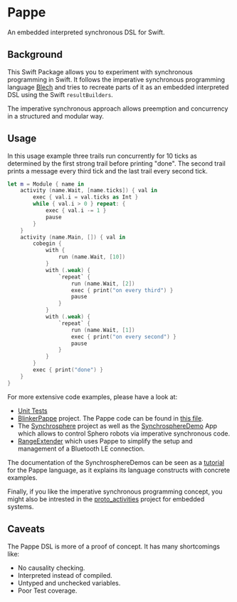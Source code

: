 # Pappe

An embedded interpreted synchronous DSL for Swift.

## Background

This Swift Package allows you to experiment with synchronous programming in Swift. It follows the imperative synchronous programming language [Blech](https://blech-lang.org) and tries to recreate parts of it as an embedded interpreted DSL using the Swift `resultBuilders`.

The imperative synchronous approach allows preemption and concurrency in a structured and modular way.

## Usage

In this usage example three trails run concurrently for 10 ticks as determined by the first strong trail before printing "done". The second trail prints a message every third tick and the last trail every second tick.

```swift
let m = Module { name in
    activity (name.Wait, [name.ticks]) { val in
        exec { val.i = val.ticks as Int }
        while { val.i > 0 } repeat: {
            exec { val.i -= 1 }
            pause
        }
    }
    activity (name.Main, []) { val in
        cobegin {
            with {
                run (name.Wait, [10])
            }
            with (.weak) {
                `repeat` {
                    run (name.Wait, [2])
                    exec { print("on every third") }
                    pause
                }
            }
            with (.weak) {
                `repeat` {
                    run (name.Wait, [1])
                    exec { print("on every second") }
                    pause
                }
            }
        }
        exec { print("done") }
    }
}
```

For more extensive code examples, please have a look at:
* [Unit Tests](https://github.com/frameworklabs/Pappe/blob/master/Tests/PappeTests/PappeTests.swift)
* [BlinkerPappe](https://github.com/frameworklabs/BlinkerPappe) project. The Pappe code can be found in [this file](https://github.com/frameworklabs/BlinkerPappe/blob/master/BlinkerPappe/GameScene.swift).
* The [Synchrosphere](https://github.com/frameworklabs/Synchrosphere) project as well as the [SynchrosphereDemo](https://github.com/frameworklabs/SynchrosphereDemo) App which allows to control Sphero robots via imperative synchronous code. 
* [RangeExtender](https://github.com/frameworklabs/RangeExtender) which uses Pappe to simplify the setup and management of a Bluetooth LE connection.

The documentation of the SynchrosphereDemos can be seen as a [tutorial](https://github.com/frameworklabs/SynchrosphereDemo/blob/main/README.md#io-demos) for the Pappe language, as it explains its language constructs with concrete examples.

Finally, if you like the imperative synchronous programming concept, you might also be intrested in the [proto_activities](https://github.com/frameworklabs/proto_activities) project for embedded systems.

## Caveats

The Pappe DSL is more of a proof of concept. It has many shortcomings like:

* No causality checking.
* Interpreted instead of compiled.
* Untyped and unchecked variables.
* Poor Test coverage.

